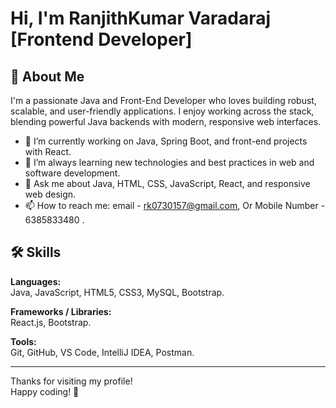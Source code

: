 # Hi, I'm RanjithKumar  Varadaraj [Frontend Developer]

## 🚀 About Me

I'm a passionate Java and Front-End Developer who loves building robust, scalable, and user-friendly applications. I enjoy working across the stack, blending powerful Java backends with modern, responsive web interfaces.

- 🔭 I’m currently working on Java, Spring Boot, and front-end projects with React.
- 🌱 I’m always learning new technologies and best practices in web and software development.
- 💬 Ask me about Java, HTML, CSS, JavaScript, React, and responsive web design.
- 📫 How to reach me: email - rk0730157@gmail.com,  Or Mobile Number - 6385833480 .

## 🛠️ Skills

**Languages:**  
Java, JavaScript, HTML5, CSS3, MySQL, Bootstrap.

**Frameworks / Libraries:**  
React.js, Bootstrap.

**Tools:**  
Git, GitHub, VS Code, IntelliJ IDEA, Postman.

---

Thanks for visiting my profile!  
Happy coding! 🚀
